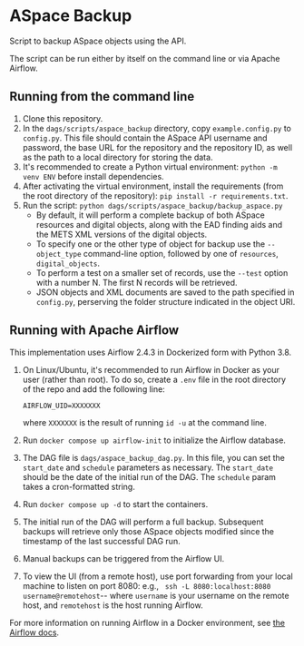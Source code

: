 # ASpace Backup
Script to backup ASpace objects using the API.

The script can be run either by itself on the command line or via Apache Airflow. 

## Running from the command line
1. Clone this repository.
2. In the `dags/scripts/aspace_backup` directory, copy `example.config.py` to `config.py`. This file should contain the ASpace API username and password, the base URL for the repository and the repository ID, as well as the path to a local directory for storing the data.
3. It's recommended to create a Python virtual environment: `python -m venv ENV` before install dependencies.
4. After activating the virtual environment, install the requirements (from the root directory of the repository): `pip install -r requirements.txt`.
5. Run the script: `python dags/scripts/aspace_backup/backup_aspace.py`
   - By default, it will perform a complete backup of both ASpace resources and digital objects, along with the EAD finding aids and the METS XML versions of the digital objects.
   - To specify one or the other type of object for backup use the `--object_type` command-line option, followed by one of `resources`, `digital_objects`.
   - To perform a test on a smaller set of records, use the `--test` option with a number N. The first N records will be retrieved.
   - JSON objects and XML documents are saved to the path specified in `config.py`, perserving the folder structure indicated in the object URI.
   
## Running with Apache Airflow

This implementation uses Airflow 2.4.3 in Dockerized form with Python 3.8. 

1. On Linux/Ubuntu, it's recommended to run Airflow in Docker as your user (rather than root). To do so, create a `.env` file in the root directory of the repo and add the following line:
   ```
   AIRFLOW_UID=XXXXXXX
   ```
   where `XXXXXXX` is the result of running `id -u` at the command line.

2. Run `docker compose up airflow-init` to initialize the Airflow database.
3. The DAG file is `dags/aspace_backup_dag.py`. In this file, you can set the `start_date` and `schedule` parameters as necessary. The `start_date` should be the date of the initial run of the DAG. The `schedule` param takes a cron-formatted string. 
4. Run `docker compose up -d` to start the containers.
5. The initial run of the DAG will perform a full backup. Subsequent backups will retrieve only those ASpace objects modified since the timestamp of the last successful DAG run.
6. Manual backups can be triggered from the Airflow UI.
7. To view the UI (from a remote host), use port forwarding from your local machine to listen on port 8080: e.g., ` ssh -L 8080:localhost:8080 username@remotehost`-- where `username` is your username on the remote host, and `remotehost` is the host running Airflow.

For more information on running Airflow in a Docker environment, see [the Airflow docs](https://airflow.apache.org/docs/apache-airflow/stable/howto/docker-compose/index.html).
